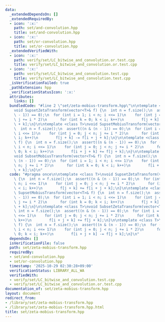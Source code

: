 ```yaml
---
data:
  _extendedDependsOn: []
  _extendedRequiredBy:
  - icon: ':x:'
    path: set/and-convolution.hpp
    title: set/and-convolution.hpp
  - icon: ':x:'
    path: set/or-convolution.hpp
    title: set/or-convolution.hpp
  _extendedVerifiedWith:
  - icon: ':x:'
    path: verify/set/LC_bitwise_and_convolution.or.test.cpp
    title: verify/set/LC_bitwise_and_convolution.or.test.cpp
  - icon: ':x:'
    path: verify/set/LC_bitwise_and_convolution.test.cpp
    title: verify/set/LC_bitwise_and_convolution.test.cpp
  _isVerificationFailed: true
  _pathExtension: hpp
  _verificationStatusIcon: ':x:'
  attributes:
    links: []
  bundledCode: "#line 2 \"set/zeta-mobius-transform.hpp\"\n\ntemplate <class T>\n\
    void SupsetZetaTransform(vector<T>& f) {\n  int n = f.size();\n  assert((n & (n\
    \ - 1)) == 0);\n  for (int i = 1; i < n; i <<= 1)\n    for (int j = 0; j < n;\
    \ j += i * 2)\n      for (int k = 0; k < i; k++)\n        f[j + k] += f[i + j\
    \ + k];\n}\n\ntemplate <class T>\nvoid SupsetMobiusTransform(vector<T>& f) {\n\
    \  int n = f.size();\n  assert((n & (n - 1)) == 0);\n  for (int i = 1; i < n;\
    \ i <<= 1)\n    for (int j = 0; j < n; j += i * 2)\n      for (int k = 0; k <\
    \ i; k++)\n        f[j + k] -= f[i + j + k];\n}\n\ntemplate <class T>\nvoid SubsetZetaTransform(vector<T>&\
    \ f) {\n  int n = f.size();\n  assert((n & (n - 1)) == 0);\n  for (int i = 1;\
    \ i < n; i <<= 1)\n    for (int j = 0; j < n; j += i * 2)\n      for (int k =\
    \ 0; k < i; k++)\n        f[i + j + k] += f[j + k];\n}\n\ntemplate <class T>\n\
    void SubsetMobiusTransform(vector<T>& f) {\n  int n = f.size();\n  assert((n &\
    \ (n - 1)) == 0);\n  for (int i = 1; i < n; i <<= 1)\n    for (int j = 0; j <\
    \ n; j += i * 2)\n      for (int k = 0; k < i; k++)\n        f[i + j + k] -= f[j\
    \ + k];\n}\n"
  code: "#pragma once\n\ntemplate <class T>\nvoid SupsetZetaTransform(vector<T>& f)\
    \ {\n  int n = f.size();\n  assert((n & (n - 1)) == 0);\n  for (int i = 1; i <\
    \ n; i <<= 1)\n    for (int j = 0; j < n; j += i * 2)\n      for (int k = 0; k\
    \ < i; k++)\n        f[j + k] += f[i + j + k];\n}\n\ntemplate <class T>\nvoid\
    \ SupsetMobiusTransform(vector<T>& f) {\n  int n = f.size();\n  assert((n & (n\
    \ - 1)) == 0);\n  for (int i = 1; i < n; i <<= 1)\n    for (int j = 0; j < n;\
    \ j += i * 2)\n      for (int k = 0; k < i; k++)\n        f[j + k] -= f[i + j\
    \ + k];\n}\n\ntemplate <class T>\nvoid SubsetZetaTransform(vector<T>& f) {\n \
    \ int n = f.size();\n  assert((n & (n - 1)) == 0);\n  for (int i = 1; i < n; i\
    \ <<= 1)\n    for (int j = 0; j < n; j += i * 2)\n      for (int k = 0; k < i;\
    \ k++)\n        f[i + j + k] += f[j + k];\n}\n\ntemplate <class T>\nvoid SubsetMobiusTransform(vector<T>&\
    \ f) {\n  int n = f.size();\n  assert((n & (n - 1)) == 0);\n  for (int i = 1;\
    \ i < n; i <<= 1)\n    for (int j = 0; j < n; j += i * 2)\n      for (int k =\
    \ 0; k < i; k++)\n        f[i + j + k] -= f[j + k];\n}\n"
  dependsOn: []
  isVerificationFile: false
  path: set/zeta-mobius-transform.hpp
  requiredBy:
  - set/and-convolution.hpp
  - set/or-convolution.hpp
  timestamp: '2025-10-29 02:30:28+09:00'
  verificationStatus: LIBRARY_ALL_WA
  verifiedWith:
  - verify/set/LC_bitwise_and_convolution.test.cpp
  - verify/set/LC_bitwise_and_convolution.or.test.cpp
documentation_of: set/zeta-mobius-transform.hpp
layout: document
redirect_from:
- /library/set/zeta-mobius-transform.hpp
- /library/set/zeta-mobius-transform.hpp.html
title: set/zeta-mobius-transform.hpp
---
```

